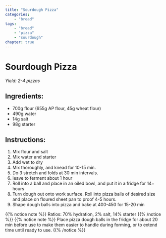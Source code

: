 ```yaml
---
title: "Sourdough Pizza"
categories: 
    - "bread"
tags:
    - "bread"
    - "pizza"
    - "sourdough"
chapter: true
---
```

# Sourdough Pizza
*Yield: 2-4 pizzas*

## Ingredients:

- 700g flour (655g AP flour, 45g wheat flour)
- 490g water
- 14g salt
- 98g starter

## Instructions:

1. Mix flour and salt
2. Mix water and starter
3. Add wet to dry
4. Mix thoroughly, and knead for 10-15 min.
5. Do 3 stretch and folds at 30 min intervals.
6. leave to ferment about 1 hour
7. Roll into a ball and place in an oiled bowl, and put it in a fridge for 14+ hours
8. Turn dough out onto work surface. Roll into pizza balls of desired size and place on
floured sheet pan to proof 4-5 hours.
9. Shape dough balls into pizza and bake at 400-450 for 15-20 min

{{% notice note %}}
 Ratios: 70% hydration, 2% salt, 14% starter
{{% /notice %}}
{{% notice note %}}
 Place pizza dough balls in the fridge for about 20 min before use to make them easier to
handle during forming, or to extend time until ready to use.
{{% /notice %}}
